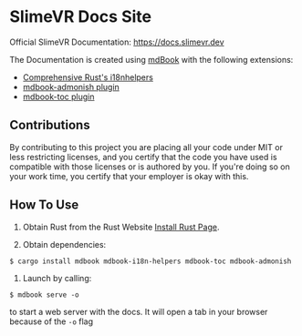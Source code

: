 # SlimeVR Docs Site

Official SlimeVR Documentation: https://docs.slimevr.dev

The Documentation is created using [mdBook](https://github.com/rust-lang/mdBook) with the following extensions: 
- [Comprehensive Rust's i18nhelpers](https://github.com/google/mdbook-i18n-helpers)
- [mdbook-admonish plugin](https://github.com/tommilligan/mdbook-admonish)
- [mdbook-toc plugin](https://github.com/badboy/mdbook-toc)

## Contributions

By contributing to this project you are placing all your code under MIT or less restricting licenses, and you certify that the code you have used is compatible with those licenses or is authored by you. If you're doing so on your work time, you certify that your employer is okay with this.

## How To Use

1. Obtain Rust from the Rust Website [Install Rust Page](https://www.rust-lang.org/tools/install).

1. Obtain dependencies:
```shell
$ cargo install mdbook mdbook-i18n-helpers mdbook-toc mdbook-admonish
```
1. Launch by calling:

```shell
$ mdbook serve -o
```

to start a web server with the docs. It will open a tab in your browser because of the ``-o`` flag

